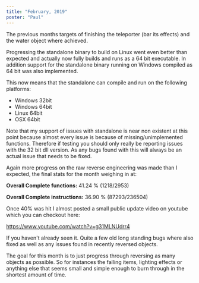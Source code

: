 ```yaml
---
title: "February, 2019"
poster: "Paul"
---
```


The previous months targets of finishing the teleporter (bar its effects) and the water object where achieved.

Progressing the standalone binary to build on Linux went even better than expected and actually now fully builds and runs as a 64 bit executable. In addition support for the standalone binary running on Windows compiled as 64 bit was also implemented.

This now means that the standalone can compile and run on the following platforms:

- Windows 32bit
- Windows 64bit
- Linux 64bit
- OSX 64bit

Note that my support of issues with standalone is near non existent at this point because almost every issue is because of missing/unimplemented functions. Therefore if testing you should only really be reporting issues with the 32 bit dll version. As any bugs found with this will always be an actual issue that needs to be fixed.

Again more progress on the raw reverse engineering was made than I expected, the final stats for the month weighing in at:

**Overall Complete functions:** 41.24 % (1218/2953)

**Overall Complete instructions:** 36.90 % (87293/236504)

Once 40% was hit I almost posted a small public update video on youtube which you can checkout here: 

<https://www.youtube.com/watch?v=g31MLNUdrr4>

If you haven't already seen it. Quite a few old long standing bugs where also fixed as well as any issues found in recently reversed objects.

The goal for this month is to just progress through reversing as many objects as possible. So for instances the falling items, lighting effects or anything else that seems small and simple enough to burn through in the shortest amount of time.
